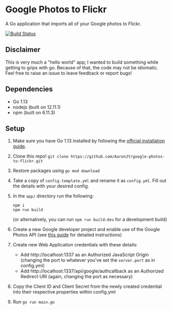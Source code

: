 # Google Photos to Flickr
A Go application that imports all of your Google photos to Flickr.

[![Build Status](https://travis-ci.org/AaronJY/google-photos-to-flickr.svg?branch=master)](https://travis-ci.org/AaronJY/google-photos-to-flickr)

## Disclaimer
This is very much a "hello world" app; I wanted to build something while getting to grips with go. Because of that, the code may not be idiomatic. Feel free to raise an issue to leave feedback or report bugs!

## Dependencies
- Go 1.13
- nodejs (built on 12.11.1)
- npm (built on 6.11.3)

## Setup
1. Make sure you have Go 1.13 installed by following the [official installation guide](https://golang.org/doc/install).
2. Clone this repo!
`git clone https://github.com/AaronJY/google-photos-to-flickr.git`
3. Restore packages using `go mod download`
4. Take a copy of `config.template.yml` and rename it as `config.yml`. Fill out the details with your desired config.
5. In the `app/` directory run the following:

    ```
    npm i
    npm run build
    ```

    (or alternatively, you can run `npm run build:dev` for a development build)
6. Create a new Google developer project and enable use of the Google Photos API (see [this guide](https://developers.google.com/photos/library/guides/get-started) for detailed instructions)
7. Create new Web Application credentials with these details:
   - Add http://localhost:1337 as an Authorized JavaScript Origin (changing the port to whatever you've set the `server.port` as in config.yml)
   - Add http://localhost:1337/api/google/authcallback as an Authorized Redirect URI (again, changing the port as necessary)
8. Copy the Client ID and Client Secret from the newly created credential into their respective properties within config.yml
8. Run `go run main.go`
